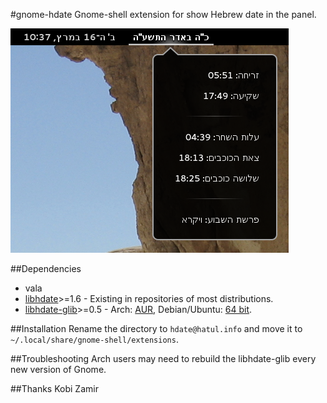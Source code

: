 #gnome-hdate
Gnome-shell extension for show Hebrew date in the panel.

![Hebrew date in gnome-shell](https://raw.githubusercontent.com/amiad/gnome-hdate/master/screenshot.png)

##Dependencies
* vala
* [libhdate](http://libhdate.sourceforge.net/)>=1.6 - Existing in repositories of most distributions.
* [libhdate-glib](http://libhdate-glib.googlecode.com/)>=0.5 - Arch: [AUR](https://aur.archlinux.org/packages/libhdate-glib/), Debian/Ubuntu: [64 bit](http://code.google.com/p/libhdate-glib/downloads/detail?name=libhdate-glib_0.5.0-1_amd64.deb&can=2&q=).

##Installation
Rename the directory to `hdate@hatul.info` and move it to `~/.local/share/gnome-shell/extensions`.

##Troubleshooting
Arch users may need to rebuild the libhdate-glib every new version of Gnome.

##Thanks
Kobi Zamir
